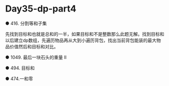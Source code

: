 # Day35-dp-part4

● 416. 分割等和子集 

先找到目标和也就是总和的一半，如果目标和不是整数那么此题无解。找到目标和以后建立dp数组，先遍历物品再从大到小遍历背包，找出当前背包能装的最大物品价值然后和目标和对比。

● 1049. 最后一块石头的重量 II 


● 494. 目标和 


● 474.一和零  
